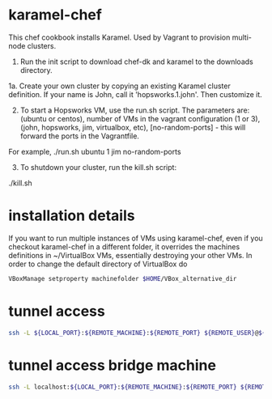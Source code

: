 # karamel-chef
This chef cookbook installs Karamel. Used by Vagrant to provision multi-node clusters.

1. Run the init script to download chef-dk and karamel to the downloads directory.

1a. Create your own cluster by copying an existing Karamel cluster definition. If your name is John, call it 'hopsworks.1.john'. Then customize it. 

2. To start a Hopsworks VM, use the run.sh script. The parameters are: <operating sys>(ubuntu or centos), number of VMs in the vagrant configuration (1 or 3),  <cluster-postfix-name> (john, hopsworks, jim, virtualbox, etc), [no-random-ports]  - this will forward the ports in the Vagrantfile.

For example,
./run.sh ubuntu 1 jim no-random-ports

3. To shutdown your cluster, run the kill.sh script:

./kill.sh 

# installation details
If you want to run multiple instances of VMs using karamel-chef, even if you checkout karamel-chef in a different folder, it overrides the machines definitions in ~/VirtualBox VMs, essentially destroying your other VMs. In order to change the default directory of VirtualBox do
```bash
VBoxManage setproperty machinefolder $HOME/VBox_alternative_dir
```
# tunnel access
```bash
ssh -L ${LOCAL_PORT}:${REMOTE_MACHINE}:${REMOTE_PORT} ${REMOTE_USER}@${REMOTE_MACHINE}
```

# tunnel access bridge machine
```bash
ssh -L localhost:${LOCAL_PORT}:${REMOTE_MACHINE}:${REMOTE_PORT} ${REMOTE_BRIDGE_USER}@${REMOTE_BRIDGE_MACHINE}
```
